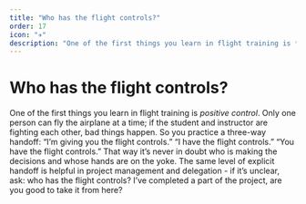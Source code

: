 ```yaml
---
title: "Who has the flight controls?"
order: 17
icon: "✈️"
description: "One of the first things you learn in flight training is *positive control*. Only one person can fly the airplane at a time; if the student and instructor are fighting each other, bad things happen. So you practice a three-way handoff: “I’m giving you the flight controls.” “I have the flight controls.” “You have the flight controls.” That way it’s never in doubt who is making the decisions and who is on the yoke. The same level of explicit handoffs can be helpful in project management and delegation - if it’s unclear, ask: who has the flight controls? I’ve completed a part of the project, are you good to take it from here?"
---
```


# Who has the flight controls?

One of the first things you learn in flight training is *positive control*. Only one person can fly the airplane at a time; if the student and instructor are fighting each other, bad things happen. So you practice a three-way handoff: “I’m giving you the flight controls.” “I have the flight controls.” “You have the flight controls.” That way it’s never in doubt who is making the decisions and whose hands are on the yoke. The same level of explicit handoff is helpful in project management and delegation - if it’s unclear, ask: who has the flight controls? I’ve completed a part of the project, are you good to take it from here?